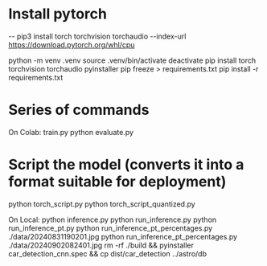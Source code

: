 # Install pytorch

-- pip3 install torch torchvision torchaudio --index-url https://download.pytorch.org/whl/cpu

python -m venv .venv
source .venv/bin/activate
deactivate
pip install torch torchvision torchaudio pyinstaller
pip freeze > requirements.txt
pip install -r requirements.txt

# Series of commands

On Colab:
train.py
python evaluate.py

# Script the model (converts it into a format suitable for deployment)
python torch_script.py
python torch_script_quantized.py

On Local:
python inference.py
python run_inference.py
python run_inference_pt.py
python run_inference_pt_percentages.py ./data/20240831190201.jpg
python run_inference_pt_percentages.py ./data/20240902082401.jpg
rm -rf ./build && pyinstaller car_detection_cnn.spec && cp dist/car_detection ../astro/db

